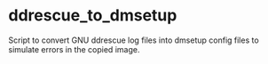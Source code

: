 # ddrescue_to_dmsetup
Script to convert GNU ddrescue log files into dmsetup config files to simulate errors in the copied image.
